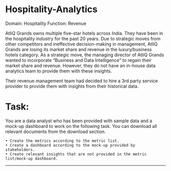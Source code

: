 # Hospitality-Analytics

Domain:  Hospitality       Function: Revenue

  AtliQ Grands owns multiple five-star hotels across India. They have been in the hospitality industry for the past 20 years. 
  Due to strategic moves from other competitors and ineffective decision-making in management, AtliQ Grands are losing its 
  market share and revenue in the luxury/business hotels category. As a strategic move, the managing director of AtliQ Grands
  wanted to incorporate “Business and Data Intelligence” to regain their market share and revenue. However, they do not have
  an in-house data analytics team to provide them with these insights.

  Their revenue management team had decided to hire a 3rd party service provider to provide them with insights from their 
  historical data.

# Task:  

  You are a data analyst who has been provided with sample data and a mock-up dashboard to work on the following task.
  You can download all relevant documents from the download section.

    • Create the metrics according to the metric list.
    • Create a dashboard according to the mock-up provided by stakeholders.
    • Create relevant insights that are not provided in the metric list/mock-up dashboard.

--------------------------------------------------------------------------------------------------------------------------------



